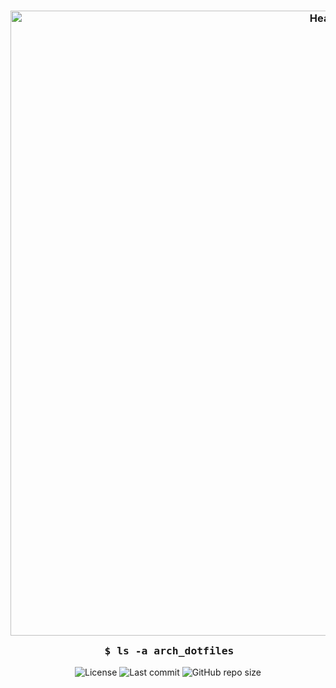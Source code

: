 <h3 align="center">
  <img alt="Header" width="1000" src="https://github.com/arseniizakharov/arch-setup/assets/60936431/93bc4d9a-eac4-4eae-af48-670225a0b25e"><br/>
  <img alt="Transparent bar" height="30" width="0px" src="https://github.com/arseniizakharov/arch-setup/assets/60936431/7f94061a-05bd-4e7c-91a9-5c38d3bb70e3">
  <samp>$ ls -a arch_dotfiles</samp>
</h3>
<p align="center">
  <img alt="License" src="https://img.shields.io/github/license/arseniizakharov/arch-setup">
  <img alt="Last commit" src="https://img.shields.io/github/last-commit/arseniizakharov/arch-setup/main">
  <img alt="GitHub repo size" src="https://img.shields.io/github/repo-size/arseniizakharov/arch-setup">
</p>
